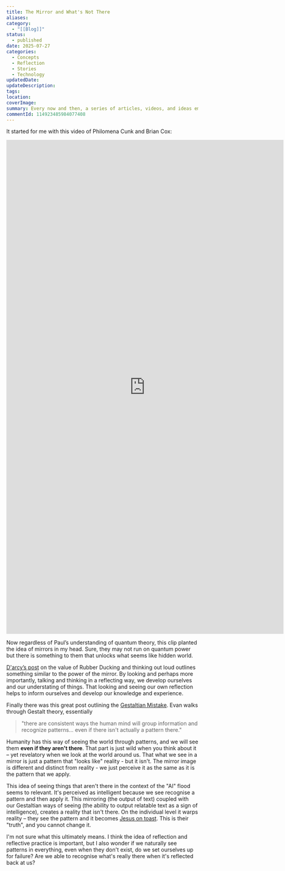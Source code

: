 ```yaml
---
title: The Mirror and What's Not There
aliases: 
category:
  - "[[Blog]]"
status:
  - published
date: 2025-07-27
categories:
  - Concepts
  - Reflection
  - Stories
  - Technology
updatedDate: 
updateDescription: 
tags: 
location: 
coverImage: 
summary: Every now and then, a series of articles, videos, and ideas emerges that helps form a connection and uncover a somewhat hidden aspect of a concept.
commentId: 114923485984077408
---
```

It started for me with this video of Philomena Cunk and Brian Cox: 

<iframe width="728" height="1295" src="https://www.youtube.com/embed/oldD8K8_o44" title="When Philomena Cunk met Professor Brian Cox" frameborder="0" allow="accelerometer; autoplay; clipboard-write; encrypted-media; gyroscope; picture-in-picture; web-share" referrerpolicy="strict-origin-when-cross-origin" allowfullscreen></iframe>

Now regardless of Paul’s understanding of quantum theory, this clip planted the idea of mirrors in my head. Sure, they may not run on quantum power but there is something to them that unlocks what seems like hidden world. 

[D'arcy’s post](https://darcynorman.net/2025/06/27/ai-and-the-value-of-thinking-out-loud/) on the value of Rubber Ducking and thinking out loud outlines  something similar to the power of the mirror. By looking and perhaps more importantly, talking and thinking in a reflecting way, we develop ourselves and our understating of things. That looking and seeing our own reflection helps to inform ourselves and develop our knowledge and experience. 

Finally there was this great post outlining the [Gestaltian Mistake](https://smorgasboring.com/the-gestaltian-mistake/).  Evan walks through Gestalt theory, essentially 

> "there are consistent ways the human mind will group information and recognize patterns... even if there isn't actually a pattern there."

Humanity has this way of seeing the world through patterns, and we will see them **even if they aren't there**. That part is just wild when you think about it – yet revelatory when we look at the world around us. That what we see in a mirror is just a pattern that "looks like" reality - but it isn't. The mirror image is different and distinct from reality - we just perceive it as the same as it is the pattern that we apply. 

This idea of seeing things that aren't there in the context of the "AI" flood seems to relevant. It's perceived as intelligent because we see recognise a pattern and then apply it. This mirroring (the output of text) coupled with our Gestaltian ways of seeing (the ability to output relatable text as a sign of intelligence), creates a reality that isn't there. On the individual level it warps reality – they see the pattern and it becomes [Jesus on toast](https://www.theguardian.com/world/gallery/2011/jul/21/jesus-food-sightings). This is their "truth", and you cannot change it. 

I'm not sure what this ultimately means. I think the idea of reflection and reflective practice is important, but I also wonder if we naturally see patterns in everything, even when they don't exist, do we set ourselves up for failure? Are we able to recognise what's really there when it's reflected back at us?